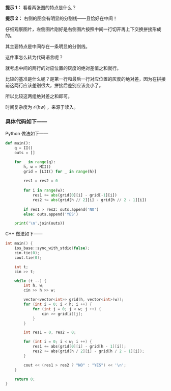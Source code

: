 **提示 1：** 看看两张图的特点是什么？

**提示 2：** 右侧的图会有明显的分割线——且恰好在中间！

仔细观察图片，左侧图片刚好是右侧图片按照中间一行切开再上下交换拼接形成的。

其主要特点是中间存在一条明显的分割线。

这件事怎么转为代码语言呢？

就考虑中间的两行的对应位置的灰度的绝对差值之和就行。

比较的基准是什么呢？是第一行和最后一行对应位置的灰度的绝对差，因为在拼接前这两行应该差别很大，拼接后差别应该变小了。

所以比较这两组绝对差之和即可。

时间复杂度为 $\mathcal{O}(hw)$ ，来源于读入。

### 具体代码如下——

Python 做法如下——

```Python []
def main():
    q = II()
    outs = []

    for _ in range(q):
        h, w = MII()
        grid = [LII() for _ in range(h)]
        
        res1 = res2 = 0
        
        for i in range(w):
            res1 += abs(grid[0][i] - grid[-1][i])
            res2 += abs(grid[h // 2][i] - grid[h // 2 - 1][i])
        
        if res1 > res2: outs.append('NO')
        else: outs.append('YES')

    print('\n'.join(outs))
```

C++ 做法如下——

```cpp []
int main() {
    ios_base::sync_with_stdio(false);
    cin.tie(0);
    cout.tie(0);

    int t;
    cin >> t;

    while (t --) {
        int h, w;
        cin >> h >> w;

        vector<vector<int>> grid(h, vector<int>(w));
        for (int i = 0; i < h; i ++) {
            for (int j = 0; j < w; j ++) {
                cin >> grid[i][j];
            }
        }

        int res1 = 0, res2 = 0;

        for (int i = 0; i < w; i ++) {
            res1 += abs(grid[0][i] - grid[h - 1][i]);
            res2 += abs(grid[h / 2][i] - grid[h / 2 - 1][i]);
        }

        cout << (res1 > res2 ? "NO" : "YES") << '\n';
    }

    return 0;
}
```
